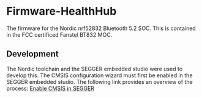 # Firmware-HealthHub
The firmware for the Nordic nrf52832 Bluetooth 5.2 SOC. This is contained in the FCC certificed Fanstel BT832 MOC.
## Development
The Nordic toolchain and the SEGGER embedded studio were used to develop this. The CMSIS configuration wizard must first be enabled in the SEGGER embedded studio. The following link provides an overview of the process: [Enable CMSIS in SEGGER](https://www.youtube.com/watch?v=b0MxWaAjMco&index=4&list=PLx_tBuQ_KSqGHmzdEL2GWEOeix-S5rgTV)
